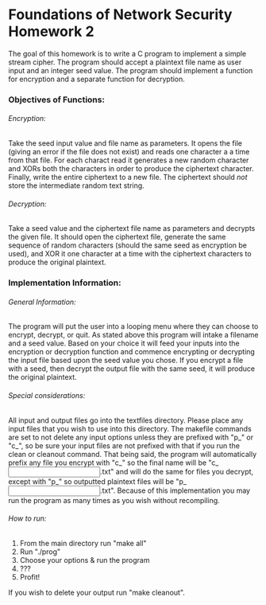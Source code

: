 # Foundations of Network Security Homework 2
The goal of this homework is to write a C program to implement a simple stream cipher. The program should accept a plaintext file name as user input and an integer seed value. The program should implement a function for encryption and a separate function for decryption.
### Objectives of Functions:
###### Encryption:
Take the seed input value and file name as parameters. It opens the file (giving an error if the file does not exist) and reads one character a a time from that file. For each charact read it generates a new random character and XORs both the characters in order to produce the ciphertext character. Finally, write the entire ciphertext to a new file. The ciphertext should *not* store the intermediate random text string.
###### Decryption:
Take a seed value and the ciphertext file name as parameters and decrypts the given file. It should open the ciphertext file, generate the same sequence of random characters (should the same seed as encryption be used), and XOR it one character at a time with the ciphertext characters to produce the original plaintext.
### Implementation Information:
###### General Information:
The program will put the user into a looping menu where they can choose to encrypt, decrypt, or quit. As stated above this program will intake a filename and a seed value. Based on your choice it will feed your inputs into the encryption or decryption function and commence encrypting or decrypting the input file based upon the seed value you chose. If you encrypt a file with a seed, then decrypt the output file with the same seed, it will produce the original plaintext.
###### Special considerations:
All input and output files go into the textfiles directory. Please place any input files that you wish to use into this directory. The makefile commands are set to not delete any input options unless they are prefixed with "p_" or "c_", so be sure your input files are not prefixed with that if you run the clean or cleanout command. That being said, the program will automatically prefix any file you encrypt with "c_" so the final name will be "c_<input file>.txt" and will do the same for files you decrypt, except with "p_" so outputted plaintext files will be "p_<input file>.txt". Because of this implementation you may run the program as many times as you wish without recompiling.
###### How to run:
1. From the main directory run "make all"
2. Run "./prog"
3. Choose your options & run the program
4. ???
5. Profit!

If you wish to delete your output run "make cleanout".

